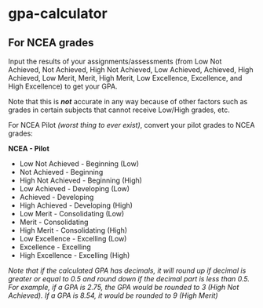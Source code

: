 # gpa-calculator
## For NCEA grades  
Input the results of your assignments/assessments (from Low Not Achieved, Not Achieved, High Not Achieved, Low Achieved, Achieved, High Achieved, Low Merit, Merit, High Merit, Low Excellence, Excellence, and High Excellence) to get your GPA.

Note that this is ***not*** accurate in any way because of other factors such as grades in certain subjects that cannot receive Low/High grades, etc.

For NCEA Pilot *(worst thing to ever exist)*, convert your pilot grades to NCEA grades:  

__**NCEA - Pilot**__  
* Low Not Achieved - Beginning (Low)  
* Not Achieved - Beginning  
* High Not Achieved - Beginning (High)  
* Low Achieved - Developing (Low)  
* Achieved - Developing  
* High Achieved - Developing (High)  
* Low Merit - Consolidating (Low)  
* Merit - Consolidating  
* High Merit - Consolidating (High)  
* Low Excellence - Excelling (Low)  
* Excellence - Excelling  
* High Excellence - Excelling (High)

*Note that if the calculated GPA has decimals, it will round up if decimal is greater or equal to 0.5 and round down if the decimal part is less than 0.5. For example, if a GPA is 2.75, the GPA would be rounded to 3 (High Not Achieved). If a GPA is 8.54, it would be rounded to 9 (High Merit)*
